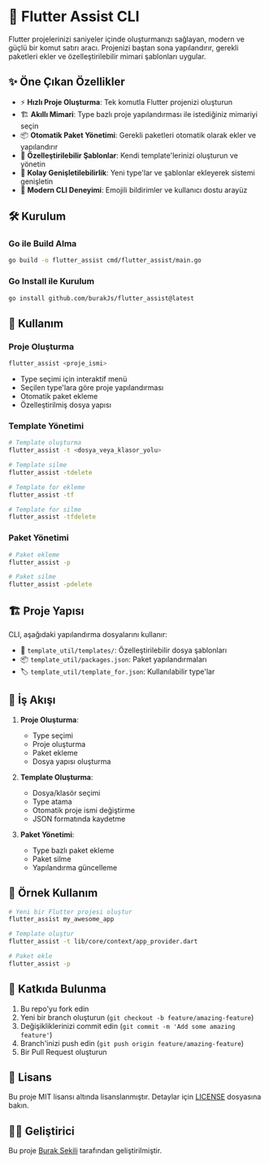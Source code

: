 # 🚀 Flutter Assist CLI

Flutter projelerinizi saniyeler içinde oluşturmanızı sağlayan, modern ve güçlü bir komut satırı aracı. Projenizi baştan sona yapılandırır, gerekli paketleri ekler ve özelleştirilebilir mimari şablonları uygular.

## ✨ Öne Çıkan Özellikler

- ⚡ **Hızlı Proje Oluşturma**: Tek komutla Flutter projenizi oluşturun
- 🏗️ **Akıllı Mimari**: Type bazlı proje yapılandırması ile istediğiniz mimariyi seçin
- 📦 **Otomatik Paket Yönetimi**: Gerekli paketleri otomatik olarak ekler ve yapılandırır
- 🎨 **Özelleştirilebilir Şablonlar**: Kendi template'lerinizi oluşturun ve yönetin
- 🔄 **Kolay Genişletilebilirlik**: Yeni type'lar ve şablonlar ekleyerek sistemi genişletin
- 💫 **Modern CLI Deneyimi**: Emojili bildirimler ve kullanıcı dostu arayüz

## 🛠️ Kurulum

### Go ile Build Alma
```bash
go build -o flutter_assist cmd/flutter_assist/main.go
```

### Go Install ile Kurulum
```bash
go install github.com/burakJs/flutter_assist@latest
```

## 🚀 Kullanım

### Proje Oluşturma
```bash
flutter_assist <proje_ismi>
```
- Type seçimi için interaktif menü
- Seçilen type'lara göre proje yapılandırması
- Otomatik paket ekleme
- Özelleştirilmiş dosya yapısı

### Template Yönetimi
```bash
# Template oluşturma
flutter_assist -t <dosya_veya_klasor_yolu>

# Template silme
flutter_assist -tdelete

# Template for ekleme
flutter_assist -tf

# Template for silme
flutter_assist -tfdelete
```

### Paket Yönetimi
```bash
# Paket ekleme
flutter_assist -p

# Paket silme
flutter_assist -pdelete
```

## 🏗️ Proje Yapısı

CLI, aşağıdaki yapılandırma dosyalarını kullanır:

- 📁 `template_util/templates/`: Özelleştirilebilir dosya şablonları
- 📦 `template_util/packages.json`: Paket yapılandırmaları
- 🏷️ `template_util/template_for.json`: Kullanılabilir type'lar

## 🔄 İş Akışı

1. **Proje Oluşturma**:
   - Type seçimi
   - Proje oluşturma
   - Paket ekleme
   - Dosya yapısı oluşturma

2. **Template Oluşturma**:
   - Dosya/klasör seçimi
   - Type atama
   - Otomatik proje ismi değiştirme
   - JSON formatında kaydetme

3. **Paket Yönetimi**:
   - Type bazlı paket ekleme
   - Paket silme
   - Yapılandırma güncelleme

## 🎯 Örnek Kullanım

```bash
# Yeni bir Flutter projesi oluştur
flutter_assist my_awesome_app

# Template oluştur
flutter_assist -t lib/core/context/app_provider.dart

# Paket ekle
flutter_assist -p
```

## 🤝 Katkıda Bulunma

1. Bu repo'yu fork edin
2. Yeni bir branch oluşturun (`git checkout -b feature/amazing-feature`)
3. Değişikliklerinizi commit edin (`git commit -m 'Add some amazing feature'`)
4. Branch'inizi push edin (`git push origin feature/amazing-feature`)
5. Bir Pull Request oluşturun

## 📝 Lisans

Bu proje MIT lisansı altında lisanslanmıştır. Detaylar için [LICENSE](LICENSE) dosyasına bakın.

## 👨‍💻 Geliştirici

Bu proje [Burak Sekili](https://github.com/buraksekili) tarafından geliştirilmiştir. 
